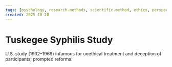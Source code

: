 ```yaml
---
tags: [psychology, research-methods, scientific-method, ethics, perspectives]
created: 2025-10-20
---
```

# Tuskegee Syphilis Study

U.S. study (1932–1969) infamous for unethical treatment and deception of participants; prompted reforms.
